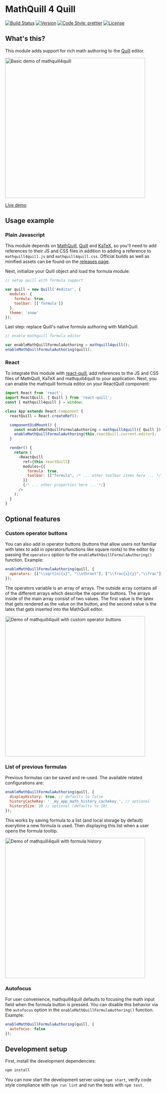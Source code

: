 # MathQuill 4 Quill

[![Build Status](https://clewolff.visualstudio.com/mathquill4quill/_apis/build/status/c-w.mathquill4quill?branchName=master)](https://clewolff.visualstudio.com/mathquill4quill/_build/latest?definitionId=5&branchName=master)
[![Version](https://img.shields.io/npm/v/mathquill4quill.svg)](https://www.npmjs.com/package/mathquill4quill)
[![Code Style: prettier](https://img.shields.io/badge/code_style-prettier-ff69b4.svg?style=flat-square)](https://github.com/prettier/prettier)
[![License](https://img.shields.io/badge/License-Apache_2.0-blue.svg)](https://github.com/c-w/mathquill4quill/blob/master/LICENSE.txt)

## What's this?

This module adds support for rich math authoring to the [Quill](http://quilljs.com/) editor.

<img src="https://user-images.githubusercontent.com/1086421/60978795-afb8e100-a2ff-11e9-8a4a-6f77e24001c9.gif" width="450" alt="Basic demo of mathquill4quill">

[Live demo](https://c-w.github.io/mathquill4quill/)

## Usage example

### Plain Javascript

This module depends on [MathQuill](http://docs.mathquill.com/en/latest/Getting_Started/), [Quill](https://quilljs.com/docs/quickstart/) and [KaTeX](https://github.com/Khan/KaTeX#usage), so you'll need to add references to their JS and CSS files in addition to adding a reference to `mathquill4quill.js` and `mathquill4quill.css`. Official builds as well as minified assets can be found on the [releases page](https://github.com/c-w/mathquill4quill/releases).

Next, initialize your Quill object and load the formula module:

```javascript
// setup quill with formula support

var quill = new Quill('#editor', {
  modules: {
    formula: true,
    toolbar: [['formula']]
  },
  theme: 'snow'
});
```

Last step: replace Quill's native formula authoring with MathQuill.

```javascript
// enable mathquill formula editor

var enableMathQuillFormulaAuthoring = mathquill4quill();
enableMathQuillFormulaAuthoring(quill);
```

### React

To integrate this module with [react-quill](https://github.com/zenoamaro/react-quill), add references to the JS and CSS files of MathQuill, KaTeX and mathquill4quill to your application. Next, you can enable the mathquill formula editor on your ReactQuill component:

```javascript
import React from 'react';
import ReactQuill, { Quill } from 'react-quill';
const { mathquill4quill } = window;

class App extends React.Component {
  reactQuill = React.createRef();

  componentDidMount() {
    const enableMathQuillFormulaAuthoring = mathquill4quill({ Quill });
    enableMathQuillFormulaAuthoring(this.reactQuill.current.editor);
  }

  render() {
    return (
      <ReactQuill
        ref={this.reactQuill}
        modules={{
          formula: true,
          toolbar: [["formula", /* ... other toolbar items here ... */]]
        }}
        {/* ... other properties here ... */}
      />
    );
  }
}
```

## Optional features

### Custom operator buttons

You can also add in operator buttons (buttons that allow users not familiar with latex to add in operators/functions like square roots) to the editor by passing the `operators` option to the `enableMathQuillFormulaAuthoring()` function. Example:

```javascript
enableMathQuillFormulaAuthoring(quill, {
  operators: [["\\sqrt[n]{x}", "\\nthroot"], ["\\frac{x}{y}","\\frac"]]
});
```

The operators variable is an array of arrays. The outside array contains all of the different arrays which describe the operator buttons. The arrays inside of the main array consist of two values. The first value is the latex that gets rendered as the value on the button, and the second value is the latex that gets inserted into the MathQuill editor.

<img src="https://user-images.githubusercontent.com/1086421/60978823-b8a9b280-a2ff-11e9-990a-ffba2b4ff394.gif" width="450" alt="Demo of mathquill4quill with custom operator buttons">

### List of previous formulas

Previous formulas can be saved and re-used. The available related configurations are:

```javascript
enableMathQuillFormulaAuthoring(quill, {
  displayHistory: true, // defaults to false
  historyCacheKey: '__my_app_math_history_cachekey_', // optional
  historySize: 20 // optional (defaults to 10)
});
```

This works by saving formula to a list (and local storage by default) everytime a new formula is used. Then displaying this list when a user opens the formula tooltip.

<img src="https://user-images.githubusercontent.com/31671215/75315157-c96b5200-5816-11ea-99c2-f5414ee8e241.gif" width="450" alt="Demo of mathquill4quill with formula history">

### Autofocus

For user convenience, mathquill4quill defaults to focusing the math input field when the formula button is pressed. You can disable this behavior via the `autofocus` option in the `enableMathQuillFormulaAuthoring()` function. Example:

```javascript
enableMathQuillFormulaAuthoring(quill, {
  autofocus: false
});
```

## Development setup

First, install the development dependencies:

```bash
npm install
```

You can now start the development server using `npm start`, verify code style compliance with `npm run lint` and run the tests with `npm test`.
